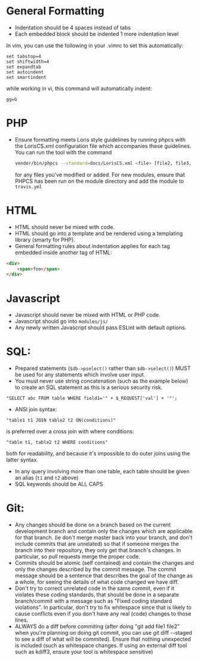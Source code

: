 # General Formatting
- Indentation should be 4 spaces instead of tabs
- Each embedded block should be indented 1 more indentation level

In vim, you can use the following in your .vimrc to set this automatically:
```vim
set tabstop=4
set shiftwidth=4
set expandtab
set autoindent
set smartindent
```

while working in vi, this command will automatically indent: 
```vim
gg=G
```

# PHP
- Ensure formatting meets Loris style guidelines by running phpcs with the LorisCS.xml
  configuration file which accompanies these guidelines. You can run the tool
  with the command 
  ```bash
  vendor/bin/phpcs --standard=docs/LorisCS.xml <file> [file2, file3, ...]
  ```
  for any files you've modified or added. For new modules, ensure that PHPCS has been
  run on the module directory and add the module to `travis.yml`

# HTML
- HTML should never be mixed with code. 
- HTML should go into a template and be rendered using a templating library (smarty for PHP).
- General formatting rules about indentation applies for each tag embedded inside
  another tag of HTML:
```html
<div>
    <span>foo</span>
</div>
```

# Javascript
- Javascript should never be mixed with HTML or PHP code. 
- Javascript should go into `modules/js/`
- Any newly written Javascript should pass ESLint with default options.

# SQL:
- Prepared statements (`$db->pselect()` rather than `$db->select()`) MUST be used for any statements which involve user input. 
- You must never use string concatenation (such as the example below) to create an SQL statement as this is a serious security risk. 
```mysql
"SELECT abc FROM table WHERE field1='" + $_REQUEST['val'] + '"';
```
- ANSI join syntax:
```mysql
"table1 t1 JOIN table2 t2 ON(conditions)"
```
 is preferred over a cross join with where conditions:
 ```mysql
 "table t1, table2 t2 WHERE conditions"
 ```
 both for readability, and because it's impossible to do outer joins using the latter syntax.
 
- In any query involving more than one table, each table should be given an alias (`t1` and `t2` above)
- SQL keywords should be ALL CAPS

# Git:
- Any changes should be done on a branch based on the current development branch and contain only the changes which are applicable for that branch. (ie don't merge master back into your branch, and don't include commits that are unrelated) so that if someone merges the branch into their repository, they only get that branch's changes. In particular, so pull requests merge the proper code.
- Commits should be atomic (self contained) and contain the changes and only the changes described by the commit message. The commit message should be a sentence that describes the goal of the change as a whole, for seeing the details of what code changed we have diff.
- Don't try to correct unrelated code in the same commit, even if it violates these coding standards, that should be done in a separate branch/commit with a message such as "Fixed coding standard violations". In particular, don't try to fix whitespace since that is likely to cause conflicts even if you don't have any real (code) changes to those lines.
- ALWAYS do a diff before commiting (after doing "git add file1 file2" when you're planning on doing git commit, you can use git diff --staged to see a diff of what will be commited). Ensure that nothing unexpected is included (such as whitespace changes. If using an external diff tool such as kdiff3, ensure your tool is whitespace sensitive)
